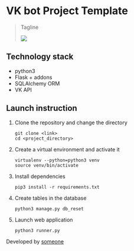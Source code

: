 # VK bot Project Template

> Tagline
>
> [![](https://img.shields.io/badge/some-badge-lightblue)](https://shields.io 'Badges website')

## Technology stack

- python3
- Flask + addons
- SQLAlchemy ORM
- VK API

## Launch instruction

1. Clone the repository and change the directory
    ```
    git clone <link>
    cd <project_directory>
    ```
    
2. Create a virtual environment and activate it
    ```
    virtualenv --python=python3 venv
    source venv/bin/activate
    ```

3. Install dependencies
    ```
    pip3 install -r requirements.txt
    ```

4. Create tables in the database
    ```
    python3 manage.py db_reset
    ```

5. Launch web application
    ```
    python3 runner.py
    ```

Developed by [someone](https://example.com 'hover comment')
